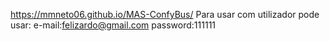 https://mmneto06.github.io/MAS-ConfyBus/
Para usar com utilizador pode usar:
e-mail:felizardo@gmail.com
password:111111

